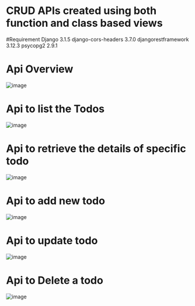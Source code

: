 # CRUD APIs created using both function and class based views

#Requirement
Django              3.1.5
django-cors-headers 3.7.0
djangorestframework 3.12.3
psycopg2            2.9.1

# Api Overview
![image](https://github.com/GurudasKarale/DjangoRest_Api_Test_Postman/assets/67753744/69dd13fa-0580-4115-9e4e-3981cd546cd3)

# Api to list the Todos
![image](https://github.com/GurudasKarale/DjangoRest_Api_Test_Postman/assets/67753744/4a5a61b6-43e0-405d-8407-8880ba96313f)

# Api to retrieve the details of specific todo
![image](https://github.com/GurudasKarale/DjangoRest_Api_Test_Postman/assets/67753744/9769dfff-cdab-4fc4-9550-3bf0ebcc901d)

# Api to add new todo
![image](https://github.com/GurudasKarale/DjangoRest_Api_Test_Postman/assets/67753744/6edb2ac8-ff30-4400-847b-bbd30c498549)

# Api to update todo
![image](https://github.com/GurudasKarale/DjangoRest_Api_Test_Postman/assets/67753744/28e050e5-b4d3-49f3-ac75-4579dfcd8a5b)

# Api to Delete a todo
![image](https://github.com/GurudasKarale/DjangoRest_Api_Test_Postman/assets/67753744/020fbdc5-814b-4139-9150-ee1a2dac5525)
